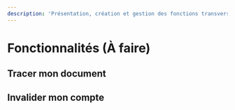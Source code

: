 ```yaml
---
description: 'Présentation, création et gestion des fonctions transversales'
---
```


# Fonctionnalités \(À faire\)

## Tracer mon document

## Invalider mon compte

